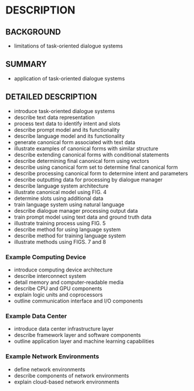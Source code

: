 # DESCRIPTION

## BACKGROUND

- limitations of task-oriented dialogue systems

## SUMMARY

- application of task-oriented dialogue systems

## DETAILED DESCRIPTION

- introduce task-oriented dialogue systems
- describe text data representation
- process text data to identify intent and slots
- describe prompt model and its functionality
- describe language model and its functionality
- generate canonical form associated with text data
- illustrate examples of canonical forms with similar structure
- describe extending canonical forms with conditional statements
- describe determining final canonical form using vectors
- describe using canonical form set to determine final canonical form
- describe processing canonical form to determine intent and parameters
- describe outputting data for processing by dialogue manager
- describe language system architecture
- illustrate canonical model using FIG. 4
- determine slots using additional data
- train language system using natural language
- describe dialogue manager processing output data
- train prompt model using text data and ground truth data
- illustrate training process using FIG. 5
- describe method for using language system
- describe method for training language system
- illustrate methods using FIGS. 7 and 8

### Example Computing Device

- introduce computing device architecture
- describe interconnect system
- detail memory and computer-readable media
- describe CPU and GPU components
- explain logic units and coprocessors
- outline communication interface and I/O components

### Example Data Center

- introduce data center infrastructure layer
- describe framework layer and software components
- outline application layer and machine learning capabilities

### Example Network Environments

- define network environments
- describe components of network environments
- explain cloud-based network environments

